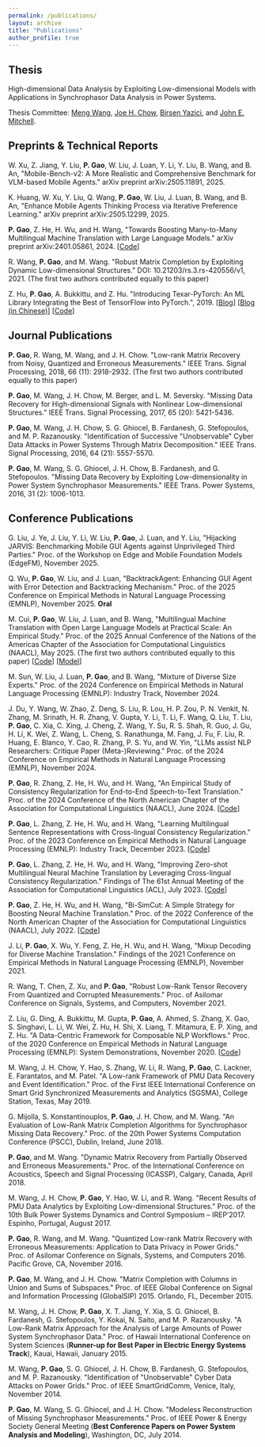 ```yaml
---
permalink: /publications/
layout: archive
title: "Publications"
author_profile: true
---
```


**Thesis**
------
High-dimensional Data Analysis by Exploiting Low-dimensional Models with Applications in Synchrophasor Data Analysis in Power Systems.

Thesis Committee: [Meng Wang](https://ecse.rpi.edu/~wang/), [Joe H. Chow](https://www.ecse.rpi.edu/~chowj/), [Birsen Yazici](https://www.ecse.rpi.edu/~yazici/), and [John E. Mitchell](https://mitchjrpi.github.io/).


**Preprints & Technical Reports**
------

W. Xu, Z. Jiang, Y. Liu, **P. Gao**, W. Liu, J. Luan, Y. Li, Y. Liu, B. Wang, and B. An, "Mobile-Bench-v2: A More Realistic and Comprehensive Benchmark for VLM-based Mobile Agents." arXiv preprint arXiv:2505.11891, 2025.

K. Huang, W. Xu, Y. Liu, Q. Wang, **P. Gao**, W. Liu, J. Luan, B. Wang, and B. An, "Enhance Mobile Agents Thinking Process via Iterative Preference Learning." arXiv preprint arXiv:2505.12299, 2025.

**P. Gao**, Z. He, H. Wu, and H. Wang, "Towards Boosting Many-to-Many Multilingual Machine Translation with Large Language Models." arXiv preprint arXiv:2401.05861, 2024. [[Code](https://github.com/gpengzhi/CrossConST-LLM)]

R. Wang, **P. Gao**, and M. Wang. "Robust Matrix Completion by Exploiting Dynamic Low-dimensional Structures." DOI: 10.21203/rs.3.rs-420556/v1, 2021. (The first two authors contributed equally to this paper)

Z. Hu, **P. Gao**, A. Bukkittu, and Z. Hu. "Introducing Texar-PyTorch: An ML Library Integrating the Best of TensorFlow into PyTorch.", 2019. [[Blog](https://medium.com/@Petuum/introducing-texar-pytorch-an-ml-library-integrating-the-best-of-tensorflow-into-pytorch-ea6e5f8e65a3)] [[Blog (in Chinese)](https://www.jiqizhixin.com/articles/2019-10-30-12)] [[Code](https://github.com/asyml/texar-pytorch)]


**Journal Publications**
------

**P. Gao**, R. Wang, M. Wang, and J. H. Chow. "Low-rank Matrix Recovery from Noisy, Quantized and Erroneous Measurements." IEEE Trans. Signal Processing, 2018, 66 (11): 2918-2932. (The first two authors contributed equally to this paper)

**P. Gao**, M. Wang, J. H. Chow, M. Berger, and L. M. Seversky. "Missing Data Recovery for High-dimensional Signals with Nonlinear Low-dimensional Structures." IEEE Trans. Signal Processing, 2017, 65 (20): 5421-5436.

**P. Gao**, M. Wang, J. H. Chow, S. G. Ghiocel, B. Fardanesh, G. Stefopoulos, and M. P. Razanousky. "Identification of Successive "Unobservable" Cyber Data Attacks in Power Systems Through Matrix Decomposition." IEEE Trans. Signal Processing, 2016, 64 (21): 5557-5570.

**P. Gao**, M. Wang, S. G. Ghiocel, J. H. Chow, B. Fardanesh, and G. Stefopoulos. "Missing Data Recovery by Exploiting Low-dimensionality in Power System Synchrophasor Measurements." IEEE Trans. Power Systems, 2016, 31 (2): 1006-1013.


**Conference Publications**
------

G. Liu, J. Ye, J. Liu, Y. Li, W. Liu, **P. Gao**, J. Luan, and Y. Liu, "Hijacking JARVIS: Benchmarking Mobile GUI Agents against Unprivileged Third Parties." Proc. of the Workshop on Edge and Mobile Foundation Models (EdgeFM), November 2025.

Q. Wu, **P. Gao**, W. Liu, and J. Luan, "BacktrackAgent: Enhancing GUI Agent with Error Detection and Backtracking Mechanism." Proc. of the 2025 Conference on Empirical Methods in Natural Language Processing (EMNLP), November 2025. **Oral**

M. Cui, **P. Gao**, W. Liu, J. Luan, and B. Wang, "Multilingual Machine Translation with Open Large Language Models at Practical Scale: An Empirical Study." Proc. of the 2025 Annual Conference of the Nations of the Americas Chapter of the Association for Computational Linguistics (NAACL), May 2025. (The first two authors contributed equally to this paper) [[Code](https://github.com/xiaomi-research/gemmax)] [[Model](https://huggingface.co/collections/ModelSpace/gemmax2-673714f5049bfa3a90bee6b6)]

M. Sun, W. Liu, J. Luan, **P. Gao**, and B. Wang, "Mixture of Diverse Size Experts." Proc. of the 2024 Conference on Empirical Methods in Natural Language Processing (EMNLP): Industry Track, November 2024.

J. Du, Y. Wang, W. Zhao, Z. Deng, S. Liu, R. Lou, H. P. Zou, P. N. Venkit, N. Zhang, M. Srinath, H. R. Zhang, V. Gupta, Y. Li, T. Li, F. Wang, Q. Liu, T. Liu, **P. Gao**, C. Xia, C. Xing, J. Cheng, Z. Wang, Y. Su, R. S. Shah, R. Guo, J. Gu, H. Li, K. Wei, Z. Wang, L. Cheng, S. Ranathunga, M. Fang, J. Fu, F. Liu, R. Huang, E. Blanco, Y. Cao, R. Zhang, P. S. Yu, and W. Yin, "LLMs assist NLP Researchers: Critique Paper (Meta-)Reviewing." Proc. of the 2024 Conference on Empirical Methods in Natural Language Processing (EMNLP), November 2024.

**P. Gao**, R. Zhang, Z. He, H. Wu, and H. Wang, "An Empirical Study of Consistency Regularization for End-to-End Speech-to-Text Translation." Proc. of the 2024 Conference of the North American Chapter of the Association for Computational Linguistics (NAACL), June 2024. [[Code](https://github.com/gpengzhi/SimCR)]

**P. Gao**, L. Zhang, Z. He, H. Wu, and H. Wang, "Learning Multilingual Sentence Representations with Cross-lingual Consistency Regularization." Proc. of the 2023 Conference on Empirical Methods in Natural Language Processing (EMNLP): Industry Track, December 2023. [[Code](https://github.com/gpengzhi/CrossConST-SR)]

**P. Gao**, L. Zhang, Z. He, H. Wu, and H. Wang, "Improving Zero-shot Multilingual Neural Machine Translation by Leveraging Cross-lingual Consistency Regularization." Findings of The 61st Annual Meeting of the Association for Computational Linguistics (ACL), July 2023. [[Code](https://github.com/gpengzhi/CrossConST-MT)]

**P. Gao**, Z. He, H. Wu, and H. Wang, "Bi-SimCut: A Simple Strategy for Boosting Neural Machine Translation." Proc. of the 2022 Conference of the North American Chapter of the Association for Computational Linguistics (NAACL), July 2022. [[Code](https://github.com/gpengzhi/Bi-SimCut)]

J. Li, **P. Gao**, X. Wu, Y. Feng, Z. He, H. Wu, and H. Wang, "Mixup Decoding for Diverse Machine Translation." Findings of the 2021 Conference on Empirical Methods in Natural Language Processing (EMNLP), November 2021.

R. Wang, T. Chen, Z. Xu, and **P. Gao**, "Robust Low-Rank Tensor Recovery From Quantized and Corrupted Measurements." Proc. of Asilomar Conference on Signals, Systems, and Computers, November 2021.

Z. Liu, G. Ding, A. Bukkittu, M. Gupta, **P. Gao**, A. Ahmed, S. Zhang, X. Gao, S. Singhavi, L. Li, W. Wei, Z. Hu, H. Shi, X. Liang, T. Mitamura, E. P. Xing, and Z. Hu. "A Data-Centric Framework for Composable NLP Workflows." Proc. of the 2020 Conference on Empirical Methods in Natural Language Processing (EMNLP): System Demonstrations, November 2020. [[Code](https://github.com/asyml/forte)]

M. Wang, J. H. Chow, Y. Hao, S. Zhang, W. Li, R. Wang, **P. Gao**, C. Lackner, E. Farantatos, and M. Patel. "A Low-rank Framework of PMU Data Recovery and Event Identification." Proc. of the First IEEE International Conference on Smart Grid Synchronized Measurements and Analytics (SGSMA), College Station, Texas, May 2019. 

G. Mijolla, S. Konstantinouplos, **P. Gao**, J. H. Chow, and M. Wang. "An Evaluation of Low-Rank Matrix Completion Algorithms for Synchrophasor Missing Data Recovery." Proc. of the 20th Power Systems Computation Conference (PSCC), Dublin, Ireland, June 2018.

**P. Gao**, and M. Wang. "Dynamic Matrix Recovery from Partially Observed and Erroneous Measurements." Proc. of the International Conference on Acoustics, Speech and Signal Processing (ICASSP), Calgary, Canada, April 2018.

M. Wang, J. H. Chow, **P. Gao**, Y. Hao, W. Li, and R. Wang. "Recent Results of PMU Data Analytics by Exploiting Low-dimensional Structures." Proc. of the 10th Bulk Power Systems Dynamics and Control Symposium – IREP’2017. Espinho, Portugal, August 2017.

**P. Gao**, R. Wang, and M. Wang. "Quantized Low-rank Matrix Recovery with Erroneous Measurements: Application to Data Privacy in Power Grids." Proc. of Asilomar Conference on Signals, Systems, and Computers 2016. Pacific Grove, CA, November 2016.

**P. Gao**, M. Wang, and J. H. Chow. "Matrix Completion with Columns in Union and Sums of Subspaces." Proc. of IEEE Global Conference on Signal and Information Processing (GlobalSIP) 2015. Orlando, FL, December 2015.

M. Wang, J. H. Chow, **P. Gao**, X. T. Jiang, Y. Xia, S. G. Ghiocel, B. Fardanesh, G. Stefopoulos, Y. Kokai, N. Saito, and M. P. Razanousky. "A Low-Rank Matrix Approach for the Analysis of Large Amounts of Power System Synchrophasor Data." Proc. of Hawaii International Conference on System Sciences (**Runner-up for Best Paper in Electric Energy Systems Track**), Kauai, Hawaii, January 2015.

M. Wang, **P. Gao**, S. G. Ghiocel, J. H. Chow, B. Fardanesh, G. Stefopoulos, and M. P. Razanousky. "Identification of "Unobservable" Cyber Data Attacks on Power Grids." Proc. of IEEE SmartGridComm, Venice, Italy, November 2014.

**P. Gao**, M. Wang, S. G. Ghiocel, and J. H. Chow. "Modeless Reconstruction of Missing Synchrophasor Measurements." Proc. of IEEE Power & Energy Society General Meeting (**Best Conference Papers on Power System Analysis and Modeling**), Washington, DC, July 2014.


<!--
**Patents**
------
**P. Gao**, Z. He, Z. Li, and H. Wu. "Method of Training Deep Learning Model and Method of Processing Text Data." Application No.: 18/059389, 2023.

M. Wang, **P. Gao**, and J. H. Chow. "A Low-rank-based Missing PMU Data Recovery Method." Application No.: 62/445305, 2017.
-->

